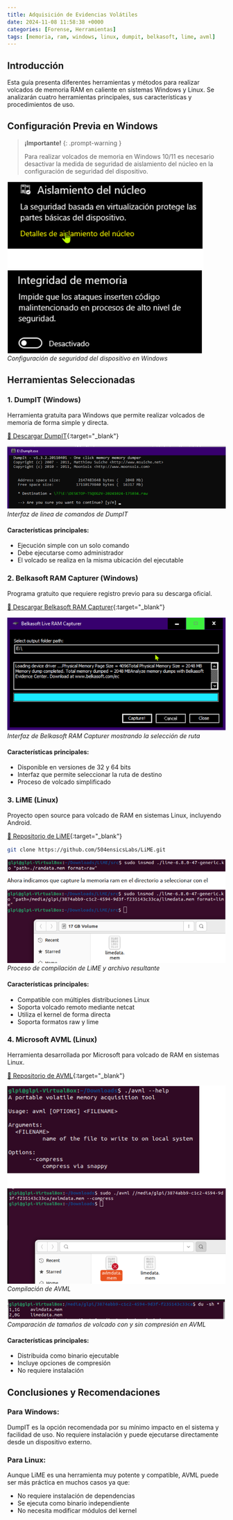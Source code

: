 ```yaml
---
title: Adquisición de Evidencias Volátiles
date: 2024-11-08 11:58:38 +0000
categories: [Forense, Herramientas]
tags: [memoria, ram, windows, linux, dumpit, belkasoft, lime, avml]
---
```



## Introducción

Esta guía presenta diferentes herramientas y métodos para realizar volcados de memoria RAM en caliente en sistemas Windows y Linux. Se analizarán cuatro herramientas principales, sus características y procedimientos de uso.

## Configuración Previa en Windows

> **¡Importante!**
{: .prompt-warning }
> 
> Para realizar volcados de memoria en Windows 10/11 es necesario desactivar la medida de seguridad de aislamiento del núcleo en la configuración de seguridad del dispositivo.

![Configuración de seguridad del dispositivo en Windows](/assets/img/posts/obtencion_volatil/1.png)
_Configuración de seguridad del dispositivo en Windows_

## Herramientas Seleccionadas

### 1. DumpIT (Windows)

Herramienta gratuita para Windows que permite realizar volcados de memoria de forma simple y directa.

[🔗 Descargar DumpIT](https://www.comae.com/){:target="_blank"}

![Interfaz de línea de comandos de DumpIT](/assets/img/posts/obtencion_volatil/2.png)
_Interfaz de línea de comandos de DumpIT_

#### Características principales:

- Ejecución simple con un solo comando
- Debe ejecutarse como administrador
- El volcado se realiza en la misma ubicación del ejecutable

### 2. Belkasoft RAM Capturer (Windows)

Programa gratuito que requiere registro previo para su descarga oficial.

[🔗 Descargar Belkasoft RAM Capturer](https://belkasoft.com/ram-capturer){:target="_blank"}

![Interfaz de Belkasoft RAM Capturer](/assets/img/posts/obtencion_volatil/3.png)
_Interfaz de Belkasoft RAM Capturer mostrando la selección de ruta_

#### Características principales:

- Disponible en versiones de 32 y 64 bits
- Interfaz que permite seleccionar la ruta de destino
- Proceso de volcado simplificado

### 3. LiME (Linux)

Proyecto open source para volcado de RAM en sistemas Linux, incluyendo Android.

[🔗 Repositorio de LiME](https://github.com/504ensicsLabs/LiME){:target="_blank"}

```bash
git clone https://github.com/504ensicsLabs/LiME.git
```

![Compilación de LiME](/assets/img/posts/obtencion_volatil/4.png)
_Proceso de compilación de LiME y archivo resultante_

#### Características principales:

- Compatible con múltiples distribuciones Linux
- Soporta volcado remoto mediante netcat
- Utiliza el kernel de forma directa
- Soporta formatos raw y lime

### 4. Microsoft AVML (Linux)

Herramienta desarrollada por Microsoft para volcado de RAM en sistemas Linux.

[🔗 Repositorio de AVML](https://github.com/microsoft/avml){:target="_blank"}

![Compilación de AVML](/assets/img/posts/obtencion_volatil/5.png)
_Compilación de AVML_

![Comparación de tamaños AVML](/assets/img/posts/obtencion_volatil/6.png)
_Comparación de tamaños de volcado con y sin compresión en AVML_

#### Características principales:

- Distribuida como binario ejecutable
- Incluye opciones de compresión
- No requiere instalación

## Conclusiones y Recomendaciones

### Para Windows:

DumpIT es la opción recomendada por su mínimo impacto en el sistema y facilidad de uso. No requiere instalación y puede ejecutarse directamente desde un dispositivo externo.

### Para Linux:

Aunque LiME es una herramienta muy potente y compatible, AVML puede ser más práctica en muchos casos ya que:

- No requiere instalación de dependencias
- Se ejecuta como binario independiente
- No necesita modificar módulos del kernel
